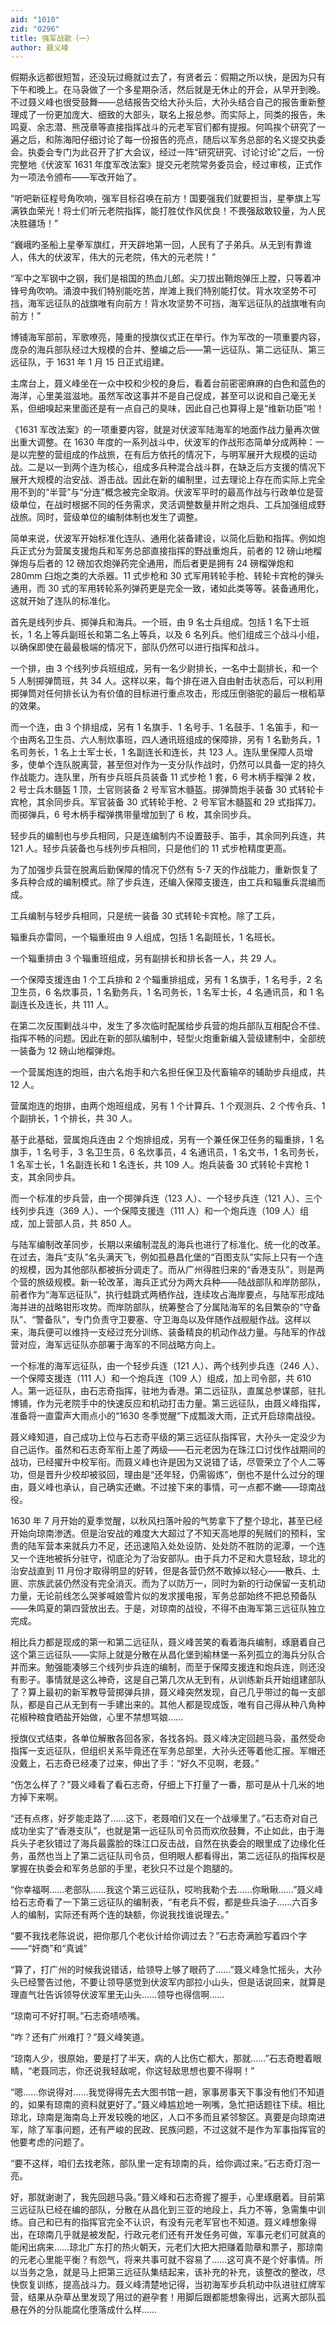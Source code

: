 ```yaml
---
aid: "1010"
zid: "0296"
title: 强军战歌（一）
author: 聂义峰
---
```


假期永远都很短暂，还没玩过瘾就过去了，有贤者云：假期之所以快，是因为只有下午和晚上。在马袅做了一个多星期杂活，然后就是无休止的开会，从早开到晚。不过聂义峰也很受鼓舞——总结报告交给大孙头后，大孙头结合自己的报告重新整理成了一份更加庞大、细致的大部头，联名上报总参。而实际上，同类的报告，朱鸣夏、余志潜、熊茂章等直接指挥战斗的元老军官们都有提报。何鸣挨个研究了一遍之后，和陈海阳仔细讨论了每一份报告的亮点，随后以军务总部的名义提交执委会。执委会专门为此召开了扩大会议，经过一阵“研究研究、讨论讨论”之后，一份完整地《伏波军 1631 年度军改法案》提交元老院常务委员会，经过审核，正式作为一项法令颁布——军改开始了。

“听吧新征程号角吹响，强军目标召唤在前方！国要强我们就要担当，星拳旗上写满铁血荣光！将士们听元老院指挥，能打胜仗作风优良！不畏强敌敢较量，为人民决胜疆场！”

“巍峨旳圣船上星拳军旗红，开天辟地第一回，人民有了子弟兵。从无到有靠谁人，伟大的伏波军，伟大的元老院，伟大的元老院！”

“军中之军钢中之钢，我们是祖国的热血儿郎。尖刀拔出鞘炮弹压上膛，只等着冲锋号角吹响。涌浪中我们特别能吃苦，岸滩上我们特别能打仗。背水攻坚势不可挡，海军远征队的战旗唯有向前方！背水攻坚势不可挡，海军远征队的战旗唯有向前方！”

博铺海军部前，军歌嘹亮，隆重的授旗仪式正在举行。作为军改的一项重要内容，庞杂的海兵部队经过大规模的合并、整编之后——第一远征队、第二远征队、第三远征队，于 1631 年 1 月 15 日正式组建。

主席台上，聂义峰坐在一众中校和少校的身后，看着台前密密麻麻的白色和蓝色的海洋，心里美滋滋地。虽然军改这事并不是自己促成，甚至可以说和自己毫无关系，但细嗅起来里面还是有一点自己的臭味，因此自己也算得上是“维新功臣”啦！

《1631 军改法案》的一项重要内容，就是对伏波军陆海军的地面作战力量再次做出重大调整。在 1630 年度的一系列战斗中，伏波军的作战形态简单分成两种：一是以完整的营组成的作战旅，在有后方依托的情况下，与明军展开大规模的运动战。二是以一到两个连为核心，组成多兵种混合战斗群，在缺乏后方支援的情况下展开大规模的治安战、游击战。因此在新的编制里，过去理论上存在而实际上完全用不到的“半营”与“分连”概念被完全取消。伏波军平时的最高作战与行政单位是营级单位，在战时根据不同的任务需求，灵活调整数量并附之炮兵、工兵加强组成野战旅。同时，营级单位的编制体制也发生了调整。

简单来说，伏波军开始标准化连队、通用化装备建设，以简化后勤和指挥。例如炮兵正式分为营属支援炮兵和军务总部直接指挥的野战重炮兵，前者的 12 磅山地榴弹炮与后者的 12 磅加农炮弹药完全通用，而后者更是拥有 24 磅榴弹炮和 280mm 臼炮之类的大杀器。11 式步枪和 30 式军用转轮手枪、转轮卡宾枪的弹头通用，而 30 式的军用转轮系列弹药更是完全一致，诸如此类等等。装备通用化，这就开始了连队的标准化。

首先是线列步兵、掷弹兵和海兵。一个班，由 9 名士兵组成。包括 1 名下士班长，1 名上等兵副班长和第二名上等兵，以及 6 名列兵。他们组成三个战斗小组，以确保即使在最最极端的情况下，部队仍然可以进行指挥和战斗。

一个排，由 3 个线列步兵班组成，另有一名少尉排长，一名中士副排长，和一个 5 人制掷弹筒班，共 34 人。这样以来，每个排在进入自由射击状态后，可以利用掷弹筒对任何排长认为有价值的目标进行重点攻击，形成压倒骆驼的最后一根稻草的效果。

而一个连，由 3 个排组成，另有 1 名旗手、1 名号手、1 名鼓手、1 名笛手，和一个由两名卫生员、六人制炊事班，四人通讯班组成的保障排，另有 1 名勤务兵，1 名司务长，1 名上士军士长，1 名副连长和连长，共 123 人。连队里保障人员增多，使单个连队脱离营，甚至但对作为一支分队作战时，仍然可以具备一定的持久作战能力。连队里，所有步兵班兵员装备 11 式步枪 1 套，6 号木柄手榴弹 2 枚，2 号士兵木髓盔 1 顶，士官则装备 2 号军官木髓盔。掷弹筒炮手装备 30 式转轮卡宾枪，其余同步兵。军官装备 30 式转轮手枪、2 号军官木髓盔和 29 式指挥刀。而掷弹兵，6 号木柄手榴弹携带量增加到了 6 枚，其余同步兵。

轻步兵的编制也与步兵相同，只是连编制内不设置鼓手、笛手，其余同列兵连，共 121 人。轻步兵装备也与线列步兵相同，只是他们的 11 式步枪精度更高。

为了加强步兵营在脱离后勤保障的情况下仍然有 5-7 天的作战能力，重新恢复了多兵种合成的编制模式。除了步兵连，还编入保障支援连，由工兵和辎重兵混编而成。

工兵编制与轻步兵相同，只是统一装备 30 式转轮卡宾枪。除了工兵，

辎重兵亦雷同，一个辎重班由 9 人组成，包括 1 名副班长，1 名班长。

一个辎重排由 3 个辎重班组成，另有副排长和排长各一人，共 29 人。

一个保障支援连由 1 个工兵排和 2 个辎重排组成，另有 1 名旗手，1 名号手，2 名卫生员，6 名炊事员，1 名勤务兵，1 名司务长，1 名军士长，4 名通讯员，和 1 名副连长及连长，共 111 人。

在第二次反围剿战斗中，发生了多次临时配属给步兵营的炮兵部队互相配合不佳、指挥不畅的问题。因此在新的部队编制中，轻型火炮重新编入营级建制中，全部统一装备为 12 磅山地榴弹炮。

一个营属炮连的炮班，由六名炮手和六名担任保卫及代畜输卒的辅助步兵组成，共 12 人。

营属炮连的炮排，由两个炮班组成，另有 1 个计算兵、1 个观测兵、2 个传令兵、1 个副排长，1 个排长，共 30 人。

基于此基础，营属炮兵连由 2 个炮排组成，另有一个兼任保卫任务的辎重排，1 名旗手，1 名号手，3 名卫生员，6 名炊事员，4 名通讯员，1 名文书，1 名司务长，1 名军士长，1 名副连长和 1 名连长，共 109 人。炮兵装备 30 式转轮卡宾枪 1 支，其余同步兵。

而一个标准的步兵营，由一个掷弹兵连（123 人）、一个轻步兵连（121 人）、三个线列步兵连（369 人）、一个保障支援连（111 人）和一个炮兵连（109 人）组成，加上营部人员，共 850 人。

与陆军编制改革同步，长期以来编制混乱的海兵也进行了标准化、统一化的改革。在过去，海兵“支队”名头满天飞，例如孤悬昌化堡的“百图支队”实际上只有一个连的规模，因为其他部队都被拆分调走了。而从广州得胜归来的“香港支队”，则是两个营的旅级规模。新一轮改革，海兵正式分为两大兵种——陆战部队和岸防部队，前者作为“海军远征队”，执行蛙跳式两栖作战，连续攻占海岸要点，与陆军形成陆海并进的战略钳形攻势。而岸防部队，统筹整合了分属陆海军的名目繁杂的“守备队”、“警备队”，专门负责守卫要塞、守卫海岛以及伴随作战舰艇作战。这样以来，海兵便可以维持一支经过充分训练、装备精良的机动作战力量。与陆军的作战营对应，海军远征队亦部署于海军的不同战略方向上。

一个标准的海军远征队，由一个轻步兵连（121 人）、两个线列步兵连（246 人）、一个保障支援连（111 人）和一个炮兵连（109 人）组成，加上司令部，共 610 人。第一远征队，由石志奇指挥，驻地为香港。第二远征队，直属总参谋部，驻扎博铺，作为元老院手中的快速反应和机动打击力量。第三远征队，由聂义峰指挥，准备将一直雷声大雨点小的“1630 冬季觉醒”下成瓢泼大雨，正式开启琼南战役。

聂义峰知道，自己成功上位与石志奇平级的第三远征队指挥官，大孙头一定没少为自己运作。虽然和石志奇军衔上差了两级——石元老因为在珠江口讨伐作战期间的战功，已经擢升中校军衔。而聂义峰也许是因为又说错了话，尽管荣立了个人二等功，但是晋升少校却被驳回，理由是“还年轻，仍需锻炼”，倒也不是什么过分的理由，聂义峰也承认，自己确实还嫩。不过接下来的事情，可一点都不嫩——琼南战役。

1630 年 7 月开始的夏季觉醒，以秋风扫落叶般的气势拿下了整个琼北，甚至已经开始向琼南渗透。但是治安战的难度大大超过了不知天高地厚的髡贼们的预料，宝贵的陆军营本来就兵力不足，还迅速陷入处处设防、处处防不胜防的泥潭，一个连又一个连地被拆分驻守，彻底沦为了治安部队。由于兵力不足和大意轻敌，琼北的治安战直到 11 月份才取得明显的好转，但是各营仍然不敢掉以轻心——散兵、土匪、宗族武装仍然没有完全消灭。而为了以防万一，同时为新的行动保留一支机动力量，无论前线怎么哭爹喊娘雪片似的发求援电报，军务总部始终不把总预备队——朱鸣夏的第四营放出去。于是，对琼南的战役，不得不由海军第三远征队独立完成。

相比兵力都是现成的第一和第二远征队，聂义峰苦笑的看着海兵编制，琢磨着自己这个第三远征队——实际上就是分散在从昌化堡到榆林堡一系列孤立的海兵分队合并而来。勉强能凑够三个线列步兵连的编制，而至于保障支援连和炮兵连，则还没有影子。事情就是这么神奇，这是自己第几次从无到有，从训练新兵开始组建部队了？算上最初的新军教导营掷弹兵排，聂义峰突然发现，自己几乎带过的每一支部队，都是自己从无到有一手建出来的。其他人都是现成饭，唯有自己得从种八角种花椒种粮食晒盐开始做，心里不禁想骂娘……

授旗仪式结束，各单位解散各回各家，各找各妈。聂义峰决定回趟马袅，虽然受命指挥一支远征队，但组织关系毕竟还在军务总部里，大孙头还等着他汇报。军帽还没戴上，石志奇已经凑了过来，伸出了手：“好久不见啊，老聂。”

“伤怎么样了？”聂义峰看了看石志奇，仔细上下打量了一番，那可是从十几米的地方掉下来啊。

“还有点疼，好歹能走路了……这下，老聂咱们又在一个战壕里了。”石志奇对自己成功坐实了“香港支队”，也就是第一远征队司令员而欢欣鼓舞，不止如此，由于海兵头子老狄错过了海兵最露脸的珠江口反击战，自然在执委会的眼里成了边缘化任务，虽然也当上了第二远征队司令员，但明眼人都看得出，第二远征队的指挥权是掌握在执委会和军务总部的手里，老狄只不过是个跑腿的。

“你幸福啊……老部队……我这个第三远征队，哎哟我勒个去……你瞅瞅……”聂义峰给石志奇看了一下第三远征队的编制表，“有老兵不假，都是些兵油子……六百多人的编制，实际还有两个连的缺额，你说我找谁说理去。”

“要不我找老陈说说，把你那几个老伙计给你调过去？”石志奇满脸写着四个字——“奸商”和“真诚”

“算了，打广州的时候我说错话，给领导上够了眼药了……”聂义峰急忙摇头，大孙头已经警告过他，不要让领导感觉到伏波军内部拉小山头，但是话说回来，就算是理直气壮告诉领导伏波军里无山头……领导也得信啊……

“琼南可不好打啊。”石志奇啧啧嘴。

“咋？还有广州难打？”聂义峰笑道。

“琼南人少，很原始，要是打了半天，病的人比伤亡都大，那就……”石志奇瞪着眼睛，“老聂同志，你还说我轻敌呢，你这轻敌思想也要不得啊！”

“嗯……你说得对……我觉得得先去大图书馆一趟，家事房事天下事没有他们不知道的，如果有琼南的资料就更好了。”聂义峰尴尬地一咧嘴，急忙把话题往下续。相比琼北，琼南是海南岛上开发较晚的地区，人口不多而且紧邻黎区。真要是向琼南进军，除了军事问题，还有严峻的民政、民族问题，不过这就不是作为军事指挥官的他要考虑的问题了。

“要不这样，咱们去找老陈，部队里一定有琼南的兵，给你调过来。”石志奇灯泡一亮。

好，那就谢谢了，我先回趟马袅。”聂义峰和石志奇握了握手，心里琢磨着。目前第三远征队已经在编的部队，分散在从昌化到三亚的地段上，兵力不等，急需集中训练。自己和已有的指挥官完全不认识，有没有元老军官也不知道。聂义峰想象得出，在琼南几乎就是被发配，行政元老们还有开发任务可做，军事元老们可就真的能闲出病来……琼北广东打的热火朝天，元老们大把大把赚着勋章和票子，那琼南的元老心里能平衡？有怨气，将来共事可就不容易了……这可真不是个好事情。所以当务之急，就是马上把第三远征队集结起来，该补充的补充，该整改的整改，尽快恢复训练，提高战斗力。聂义峰清楚地记得，当初海军步兵机动中队进驻红牌军营，结果从杂草丛里发现了用过的避孕套！用脚后跟都能想象得出，远离大部队孤悬在外的分队能腐化堕落成什么样……
